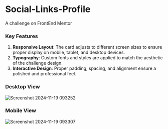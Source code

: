# Social-Links-Profile
A challenge on FrontEnd Mentor
### Key Features

1. **Responsive Layout**: The card adjusts to different screen sizes to ensure proper display on mobile, tablet, and desktop devices.
2. **Typography**: Custom fonts and styles are applied to match the aesthetic of the challenge design.
3. **Interactive Design**: Proper padding, spacing, and alignment ensure a polished and professional feel.

### Desktop View
![Screenshot 2024-11-19 093252](https://github.com/user-attachments/assets/70cf3b85-bb84-437c-a39c-02c6244850cd)
### Mobile View 
![Screenshot 2024-11-19 093307](https://github.com/user-attachments/assets/515d8b75-f1c0-4721-8065-967ffa8a7b56)

